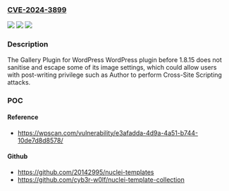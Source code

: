 ### [CVE-2024-3899](https://cve.mitre.org/cgi-bin/cvename.cgi?name=CVE-2024-3899)
![](https://img.shields.io/static/v1?label=Product&message=Gallery%20Plugin%20for%20WordPress&color=blue)
![](https://img.shields.io/static/v1?label=Version&message=0%3C%201.8.15%20&color=brighgreen)
![](https://img.shields.io/static/v1?label=Vulnerability&message=CWE-79%20Cross-Site%20Scripting%20(XSS)&color=brighgreen)

### Description

The Gallery Plugin for WordPress  WordPress plugin before 1.8.15 does not sanitise and escape some of its image settings, which could allow users with post-writing privilege such as Author to perform Cross-Site Scripting attacks.

### POC

#### Reference
- https://wpscan.com/vulnerability/e3afadda-4d9a-4a51-b744-10de7d8d8578/

#### Github
- https://github.com/20142995/nuclei-templates
- https://github.com/cyb3r-w0lf/nuclei-template-collection


